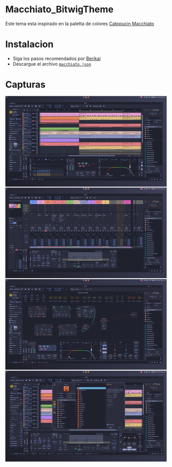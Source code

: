 # Macchiato_BitwigTheme
Este tema esta inspirado en la paletta de colores [Catppucin Macchiato](https://catppuccin.com/palette)

# Instalacion 
- Siga los pasos recomendados por [Berikai](https://github.com/Berikai/bitwig-theme-editor.git)
- Descargue el archivo [`macchiato.json`](macchiato.json)

# Capturas
![Captura1](img/Bitwig_Macchiato.png)
![Mixer](img/Bitwig_Macchiato_Mixer.png)
![TheGrid](img/Bitwig_Macchiato_the_grid.png)
![Devices](img/Bitwig_Macchiato_Devices.png)
